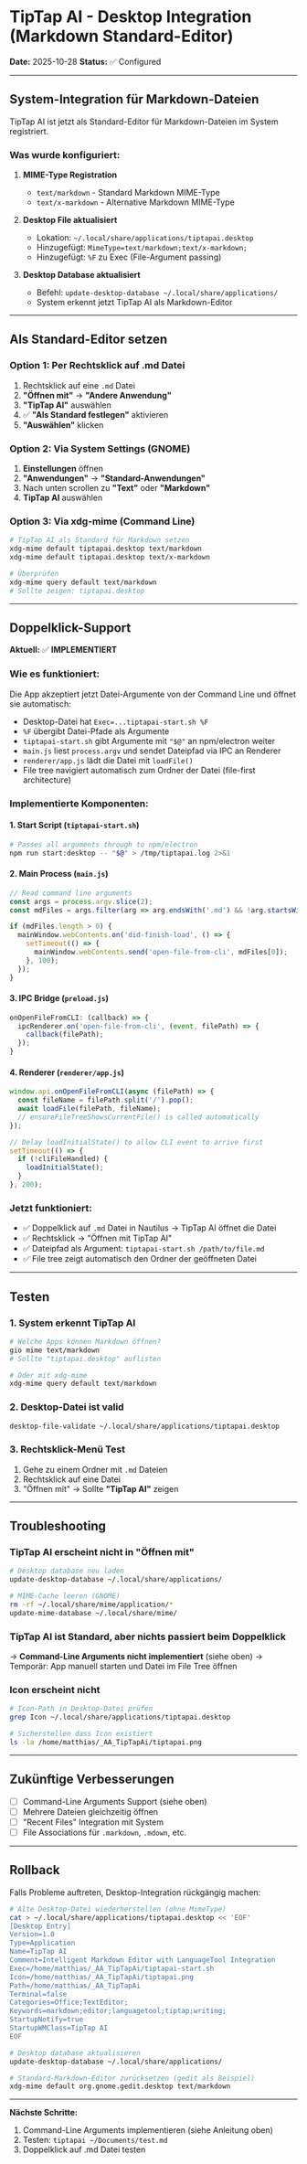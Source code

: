 # TipTap AI - Desktop Integration (Markdown Standard-Editor)

**Date:** 2025-10-28
**Status:** ✅ Configured

---

## System-Integration für Markdown-Dateien

TipTap AI ist jetzt als Standard-Editor für Markdown-Dateien im System registriert.

### Was wurde konfiguriert:

1. **MIME-Type Registration**
   - `text/markdown` - Standard Markdown MIME-Type
   - `text/x-markdown` - Alternative Markdown MIME-Type

2. **Desktop File aktualisiert**
   - Lokation: `~/.local/share/applications/tiptapai.desktop`
   - Hinzugefügt: `MimeType=text/markdown;text/x-markdown;`
   - Hinzugefügt: `%F` zu Exec (File-Argument passing)

3. **Desktop Database aktualisiert**
   - Befehl: `update-desktop-database ~/.local/share/applications/`
   - System erkennt jetzt TipTap AI als Markdown-Editor

---

## Als Standard-Editor setzen

### Option 1: Per Rechtsklick auf .md Datei

1. Rechtsklick auf eine `.md` Datei
2. **"Öffnen mit"** → **"Andere Anwendung"**
3. **"TipTap AI"** auswählen
4. ✅ **"Als Standard festlegen"** aktivieren
5. **"Auswählen"** klicken

### Option 2: Via System Settings (GNOME)

1. **Einstellungen** öffnen
2. **"Anwendungen"** → **"Standard-Anwendungen"**
3. Nach unten scrollen zu **"Text"** oder **"Markdown"**
4. **TipTap AI** auswählen

### Option 3: Via xdg-mime (Command Line)

```bash
# TipTap AI als Standard für Markdown setzen
xdg-mime default tiptapai.desktop text/markdown
xdg-mime default tiptapai.desktop text/x-markdown

# Überprüfen
xdg-mime query default text/markdown
# Sollte zeigen: tiptapai.desktop
```

---

## Doppelklick-Support

**Aktuell:** ✅ **IMPLEMENTIERT**

### Wie es funktioniert:

Die App akzeptiert jetzt Datei-Argumente von der Command Line und öffnet sie automatisch:
- Desktop-Datei hat `Exec=...tiptapai-start.sh %F`
- `%F` übergibt Datei-Pfade als Argumente
- `tiptapai-start.sh` gibt Argumente mit `"$@"` an npm/electron weiter
- `main.js` liest `process.argv` und sendet Dateipfad via IPC an Renderer
- `renderer/app.js` lädt die Datei mit `loadFile()`
- File tree navigiert automatisch zum Ordner der Datei (file-first architecture)

### Implementierte Komponenten:

#### 1. Start Script (`tiptapai-start.sh`)
```bash
# Passes all arguments through to npm/electron
npm run start:desktop -- "$@" > /tmp/tiptapai.log 2>&1
```

#### 2. Main Process (`main.js`)
```javascript
// Read command line arguments
const args = process.argv.slice(2);
const mdFiles = args.filter(arg => arg.endsWith('.md') && !arg.startsWith('-'));

if (mdFiles.length > 0) {
  mainWindow.webContents.on('did-finish-load', () => {
    setTimeout(() => {
      mainWindow.webContents.send('open-file-from-cli', mdFiles[0]);
    }, 100);
  });
}
```

#### 3. IPC Bridge (`preload.js`)
```javascript
onOpenFileFromCLI: (callback) => {
  ipcRenderer.on('open-file-from-cli', (event, filePath) => {
    callback(filePath);
  });
}
```

#### 4. Renderer (`renderer/app.js`)
```javascript
window.api.onOpenFileFromCLI(async (filePath) => {
  const fileName = filePath.split('/').pop();
  await loadFile(filePath, fileName);
  // ensureFileTreeShowsCurrentFile() is called automatically
});

// Delay loadInitialState() to allow CLI event to arrive first
setTimeout(() => {
  if (!cliFileHandled) {
    loadInitialState();
  }
}, 200);
```

### Jetzt funktioniert:
- ✅ Doppelklick auf `.md` Datei in Nautilus → TipTap AI öffnet die Datei
- ✅ Rechtsklick → "Öffnen mit TipTap AI"
- ✅ Dateipfad als Argument: `tiptapai-start.sh /path/to/file.md`
- ✅ File tree zeigt automatisch den Ordner der geöffneten Datei

---

## Testen

### 1. System erkennt TipTap AI

```bash
# Welche Apps können Markdown öffnen?
gio mime text/markdown
# Sollte "tiptapai.desktop" auflisten

# Oder mit xdg-mime
xdg-mime query default text/markdown
```

### 2. Desktop-Datei ist valid

```bash
desktop-file-validate ~/.local/share/applications/tiptapai.desktop
```

### 3. Rechtsklick-Menü Test

1. Gehe zu einem Ordner mit `.md` Dateien
2. Rechtsklick auf eine Datei
3. "Öffnen mit" → Sollte **"TipTap AI"** zeigen

---

## Troubleshooting

### TipTap AI erscheint nicht in "Öffnen mit"

```bash
# Desktop database neu laden
update-desktop-database ~/.local/share/applications/

# MIME-Cache leeren (GNOME)
rm -rf ~/.local/share/mime/application/*
update-mime-database ~/.local/share/mime/
```

### TipTap AI ist Standard, aber nichts passiert beim Doppelklick

→ **Command-Line Arguments nicht implementiert** (siehe oben)
→ Temporär: App manuell starten und Datei im File Tree öffnen

### Icon erscheint nicht

```bash
# Icon-Path in Desktop-Datei prüfen
grep Icon ~/.local/share/applications/tiptapai.desktop

# Sicherstellen dass Icon existiert
ls -la /home/matthias/_AA_TipTapAi/tiptapai.png
```

---

## Zukünftige Verbesserungen

- [ ] Command-Line Arguments Support (siehe oben)
- [ ] Mehrere Dateien gleichzeitig öffnen
- [ ] "Recent Files" Integration mit System
- [ ] File Associations für `.markdown`, `.mdown`, etc.

---

## Rollback

Falls Probleme auftreten, Desktop-Integration rückgängig machen:

```bash
# Alte Desktop-Datei wiederherstellen (ohne MimeType)
cat > ~/.local/share/applications/tiptapai.desktop << 'EOF'
[Desktop Entry]
Version=1.0
Type=Application
Name=TipTap AI
Comment=Intelligent Markdown Editor with LanguageTool Integration
Exec=/home/matthias/_AA_TipTapAi/tiptapai-start.sh
Icon=/home/matthias/_AA_TipTapAi/tiptapai.png
Path=/home/matthias/_AA_TipTapAi
Terminal=false
Categories=Office;TextEditor;
Keywords=markdown;editor;languagetool;tiptap;writing;
StartupNotify=true
StartupWMClass=TipTap AI
EOF

# Desktop database aktualisieren
update-desktop-database ~/.local/share/applications/

# Standard-Markdown-Editor zurücksetzen (gedit als Beispiel)
xdg-mime default org.gnome.gedit.desktop text/markdown
```

---

**Nächste Schritte:**
1. Command-Line Arguments implementieren (siehe Anleitung oben)
2. Testen: `tiptapai ~/Documents/test.md`
3. Doppelklick auf .md Datei testen
